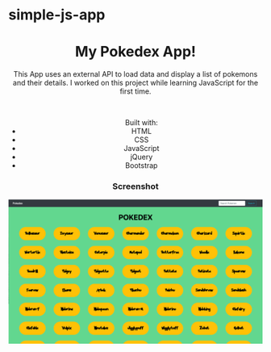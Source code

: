 # simple-js-app
 <div align="center">
 <h1> My Pokedex App!</h1>
 <p align="center"> This App uses an external API to load data and display a list of pokemons and their details. I worked on this project while learning JavaScript for the first time.  </p>
 <br>
 
 <ul align="center">Built with:
 <li>HTML</li>
 <li>CSS</li>
 <li>JavaScript</li>
 <li>jQuery</li>
 <li>Bootstrap</li>
 </ul>

 <h3>Screenshot</h3>
<img src="img/web_screen_shot.png">


 
 
 </div>
